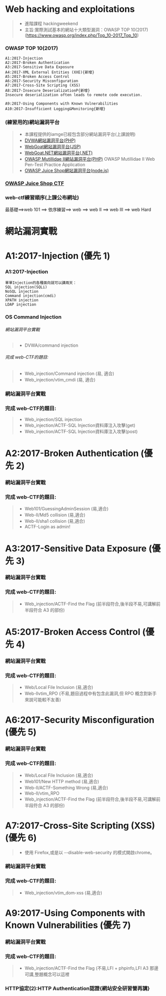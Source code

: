 # Web hacking and exploitations

>* 進階課程 hackingweekend
>* 主旨:實際測試基本的網站十大類型漏洞：OWASP TOP 10(2017)(https://www.owasp.org/index.php/Top_10-2017_Top_10)

### OWASP TOP 10(2017)
```
A1:2017-Injection
A2:2017-Broken Authentication
A3:2017-Sensitive Data Exposure
A4:2017-XML External Entities (XXE){新增}
A5:2017-Broken Access Control
A6:2017-Security Misconfiguration
A7:2017-Cross-Site Scripting (XSS)
A8:2017-Insecure DeserializationP{新增}
Insecure deserialization often leads to remote code execution.

A9:2017-Using Components with Known Vulnerabilities
A10:2017-Insufficient Logging&Monitoring{新增}
```

### (練習用的)網站漏洞平台
>* 本課程提供的iamge已經包含部分網站漏洞平台(上課說明)
>* [DVWA網站漏洞平台(PHP)](http://www.dvwa.co.uk/)
>* [WebGoat網站漏洞平台(JSP)](https://github.com/WebGoat/WebGoat/releases)
>* [WebGoat.NET網站漏洞平台(.NET)](https://github.com/rapPayne/WebGoat.Net)
>* [OWASP Mutillidae II網站漏洞平台(PHP)](https://sourceforge.net/projects/mutillidae/files/)
    OWASP Mutillidae II Web Pen-Test Practice Application
>* [OWASP Juice Shop網站漏洞平台(node.js)](https://www.owasp.org/index.php/OWASP_Juice_Shop_Project)

### [OWASP Juice Shop CTF](https://github.com/bkimminich/juice-shop-ctf)

### web-ctf練習順序(上課公布網址)

最基礎==>web 101  ==> 依序練習==> web ==> web II ==> web III ==> web Hard

# 網站漏洞實戰

# A1:2017-Injection (優先 1)

### A1:2017-Injection

```
單單Injection的各種面向就可以講兩天：
SQL injection(SQLi)
NoSQL injection
Command injection(cmdi) 
XPATH injection
LDAP injection
```

### OS Command Injection

###### 網站漏洞平台實戰
>* DVWA/command injection

###### 完成 web-CTF的題目:
>* Web_injection/Command injection (易, 適合)
>* Web_injection/vtim_cmdi (易, 適合)


### 網站漏洞平台實戰

### 完成 web-CTF的題目:
>* Web_injection/SQL injection 
>* Web_injection/ACTF-SQL Injection資料庫注入攻擊(get) 
>* Web_injection/ACTF-SQL Injection資料庫注入攻擊(post) 



# A2:2017-Broken Authentication (優先 2)

### 網站漏洞平台實戰

### 完成 web-CTF的題目:
>* Web101/GuessingAdminSession (易,適合)
>* Web-ll/Md5 collision (易,適合)
>* Web-ll/sha1 collision (易,適合)
>* ACTF-Login as admin! 

# A3:2017-Sensitive Data Exposure (優先 3)

### 網站漏洞平台實戰

### 完成 web-CTF的題目:
>*  Web_injection/ACTF-Find the Flag (前半段符合,後半段不易,可講解前半段符合 A3 的部份)

# A5:2017-Broken Access Control (優先 4)
### 網站漏洞平台實戰

### 完成 web-CTF的題目:
>* Web/Local File Inclusion (易,適合)
>* Web-llvtim_RPO (不易,題目過程中有包含此漏洞,但 RPO 概念對新手來說可能較不友善)

# A6:2017-Security Misconfiguration (優先 5)
### 網站漏洞平台實戰

### 完成 web-CTF的題目:
>* Web/Local File Inclusion (易,適合)
>* Web101/New HTTP method (易,適合)
>* Web-ll/ACTF-Something Wrong (易,適合)
>* Web-ll/vtim_RPO
>* Web_injection/ACTF-Find the Flag (前半段符合,後半段不易,可講解前半段符合 A3 的部份)

# A7:2017-Cross-Site Scripting (XSS) (優先 6)

>* 使用 Firefox,或是以 --disable-web-security 的模式開啟chrome。

### 網站漏洞平台實戰

### 完成 web-CTF的題目:
>* Web_injection/vtim_dom-xss (易,適合)


# A9:2017-Using Components with Known Vulnerabilities (優先 7)
### 網站漏洞平台實戰

### 完成 web-CTF的題目:
>* Web_injection/ACTF-Find the Flag (不易,LFI + phpinfo,LFI A3 那邊可講,整題概念可以這裡




### HTTP協定(2):HTTP Authentication認證{網站安全研習營再講}
